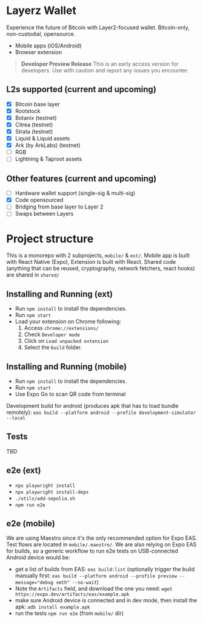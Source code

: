 # Layerz Wallet

Experience the future of Bitcoin with Layer2-focused wallet. Bitcoin-only, non-custodial, opensource.

* Mobile apps (iOS/Android)
* Browser extension

> **Developer Preview Release**
> This is an early access version for developers. Use with caution and report any issues you encounter.

## L2s supported (current and upcoming)

- [x] Bitcoin base layer
- [x] Rootstock
- [x] Botanix (testnet)
- [x] Citrea (testnet)
- [x] Strata (testnet)
- [x] Liquid & Liquid assets
- [x] Ark (by ArkLabs) (testnet)
- [ ] RGB
- [ ] Lightning & Taproot assets

## Other features (current and upcoming)

- [ ] Hardware wallet support (single-sig & multi-sig)
- [X] Code opensourced
- [ ] Bridging from base layer to Layer 2
- [ ] Swaps between Layers

# Project structure

This is a monorepo with 2 subprojects, `mobile/` & `ext/`. Mobile app is built with React Native (Expo), Extension is built with React.
Shared code (anything that can be reused, cryptography, network fetchers, react hooks) are shared in `shared/`


## Installing and Running (ext)


- Run `npm install` to install the dependencies.
- Run `npm start`
- Load your extension on Chrome following:
  1.  Access `chrome://extensions/`
  2.  Check `Developer mode`
  3.  Click on `Load unpacked extension`
  4.  Select the `build` folder.

## Installing and Running (mobile)

- Run `npm install` to install the dependencies.
- Run `npm start`
- Use Expo Go to scan QR code from terminal

Development build for android (produces apk that has to load bundle remotely): `eas build --platform android --profile development-simulator --local`

## Tests

TBD

## e2e (ext)

- `npx playwright install`
- `npx playwright install-deps`
- `./utils/add-sepolia.sh`
- `npm run e2e`

## e2e (mobile)

We are using Maestro since it's the only recommended option for Expo EAS. Test flows are located in `mobile/.maestro/`.
We are also relying on Expo EAS for builds, so a generic workflow to run e2e tests on USB-connected Android device would be:

- get a list of builds from EAS: `eas build:list` (optionally trigger the build manually first: `eas build --platform android --profile preview --message="debug smth" --no-wait`)
- Note the `Artifacts` field, and download the one you need: `wget https://expo.dev/artifacts/eas/example.apk`
- make sure Android device is connected and in dev mode, then install the apk: `adb install example.apk`
- run the tests `npm run e2e` (from `mobile/` dir)